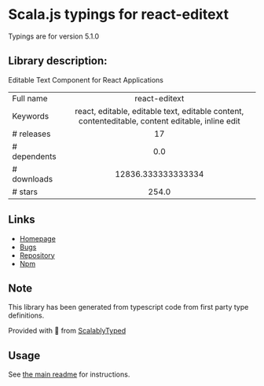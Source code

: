 
# Scala.js typings for react-editext

Typings are for version 5.1.0

## Library description:
Editable Text Component for React Applications

|                    |                 |
| ------------------ | :-------------: |
| Full name          | react-editext |
| Keywords           | react, editable, editable text, editable content, contenteditable, content editable, inline edit |
| # releases         | 17 |
| # dependents       | 0.0 |
| # downloads        | 12836.333333333334 |
| # stars            | 254.0 |

## Links
- [Homepage](https://github.com/alioguzhan/react-editext#readme)
- [Bugs](https://github.com/alioguzhan/react-editext/issues)
- [Repository](https://github.com/alioguzhan/react-editext)
- [Npm](https://www.npmjs.com/package/react-editext)
    


## Note
This library has been generated from typescript code from first party type definitions.

Provided with :purple_heart: from [ScalablyTyped](https://github.com/oyvindberg/ScalablyTyped)

## Usage
See [the main readme](../../readme.md) for instructions.


